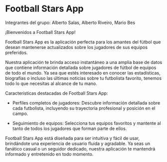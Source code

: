 # Football Stars App
Integrantes del grupo: Alberto Salas, Alberto Riveiro, Mario Bes

¡Bienvenidos a Football Stars App!

Football Stars App es la aplicación perfecta para los amantes del fútbol que desean mantenerse actualizados sobre los jugadores de sus equipos preferidos.

Nuestra aplicación te brinda acceso instantáneo a una amplia base de datos que contiene información detallada sobre jugadores de fútbol de equipos de todo el mundo. Ya sea que estés interesado en conocer las estadísticas, biografías o incluso las últimas noticias sobre tu futbolista favorito, tenemos todo lo que necesitas al alcance de tu mano.

Características destacadas de Football Stars App:

- Perfiles completos de jugadores: Descubre información detallada sobre cada futbolista, incluyendo su trayectoria profesional y posición en el campo.

- Seguimiento de equipos: Selecciona tus equipos favoritos y mantente al tanto de todos los jugadores que forman parte de ellos.

Football Stars App está diseñada para ser intuitiva y fácil de usar, brindándote una experiencia de usuario fluida y agradable. Ya seas un fanático casual o un seguidor dedicado, nuestra aplicación te mantendrá informado y entretenido en todo momento.
